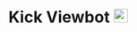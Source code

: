 # Kick Viewbot <img height=25 src="https://github.com/user-attachments/assets/c9728859-2739-4978-8262-6ef455ee0ddc">

